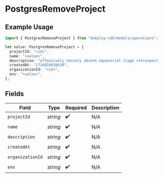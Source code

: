 # PostgresRemoveProject

## Example Usage

```typescript
import { PostgresRemoveProject } from "dokploy-sdk/models/operations";

let value: PostgresRemoveProject = {
  projectId: "<id>",
  name: "<value>",
  description: "offensively tensely absent equatorial stage retrospectivity",
  createdAt: "1716010436638",
  organizationId: "<id>",
  env: "<value>",
};
```

## Fields

| Field              | Type               | Required           | Description        |
| ------------------ | ------------------ | ------------------ | ------------------ |
| `projectId`        | *string*           | :heavy_check_mark: | N/A                |
| `name`             | *string*           | :heavy_check_mark: | N/A                |
| `description`      | *string*           | :heavy_check_mark: | N/A                |
| `createdAt`        | *string*           | :heavy_check_mark: | N/A                |
| `organizationId`   | *string*           | :heavy_check_mark: | N/A                |
| `env`              | *string*           | :heavy_check_mark: | N/A                |